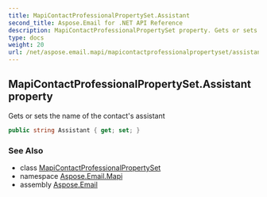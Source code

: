 ```yaml
---
title: MapiContactProfessionalPropertySet.Assistant
second_title: Aspose.Email for .NET API Reference
description: MapiContactProfessionalPropertySet property. Gets or sets the name of the contacts assistant
type: docs
weight: 20
url: /net/aspose.email.mapi/mapicontactprofessionalpropertyset/assistant/
---
```

## MapiContactProfessionalPropertySet.Assistant property

Gets or sets the name of the contact's assistant

```csharp
public string Assistant { get; set; }
```

### See Also

* class [MapiContactProfessionalPropertySet](../)
* namespace [Aspose.Email.Mapi](../../mapicontactprofessionalpropertyset/)
* assembly [Aspose.Email](../../../)


